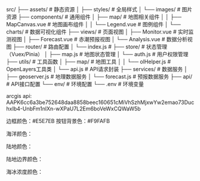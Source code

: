 src/
├── assets/                # 静态资源
│   ├── styles/           # 全局样式
│   └── images/           # 图片资源
├── components/           # 通用组件
│   ├── map/              # 地图相关组件
│   │   ├── MapCanvas.vue # 地图画布组件
│   │   └── Legend.vue    # 图例组件
│   └── charts/           # 数据可视化组件
├── views/                # 页面视图
│   ├── Monitor.vue       # 实时监测视图
│   ├── Forecast.vue      # 赤潮预报视图
│   └── Analysis.vue      # 数据分析视图
├── router/               # 路由配置
│   └── index.js          # <mcsymbol name="router配置" filename="index.js" path="src/router/index.js" startline="3" type="function"></mcsymbol>
├── store/                # 状态管理（Vuex/Pinia）
│   ├── map.js           # 地图状态管理
│   └── auth.js         # 用户权限管理
├── utils/                # 工具函数
│   ├── map/             # 地图工具
│   │   └── olHelper.js # OpenLayers工具类
│   └── api.js          # API请求封装
├── services/            # 数据服务
│   ├── geoserver.js    # 地理数据服务
│   └── forecast.js     # 预报数据服务
├── api/                 # API接口配置
└── env/                 # 环境配置
    └── .env            # 环境变量

arcgis api:
AAPK6cc6a3be752648daa8858beec160651cMiVhSzhMjxwYw2emao73DuchxIb4-UnbFm1nlXn-wXPaU7L2Em6boVeWxCQWaW5b

边框颜色：#E5E7EB
按钮背景色：#F9FAFB



海洋颜色：

陆地颜色：

陆地边界颜色：



海冰浓度颜色：



